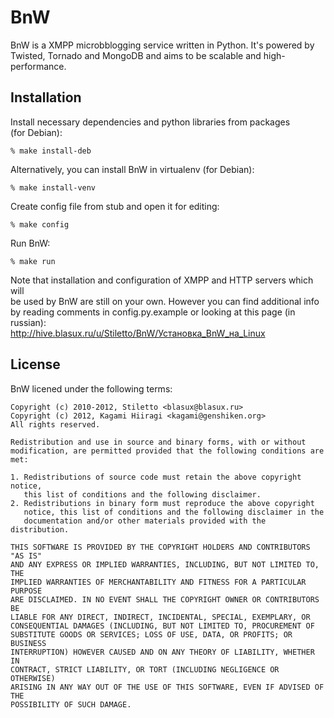 # BnW

BnW is a XMPP microbblogging service written in Python. It's powered by  
Twisted, Tornado and MongoDB and aims to be scalable and high-performance.

## Installation

Install necessary dependencies and python libraries from packages  
(for Debian):

    % make install-deb

Alternatively, you can install BnW in virtualenv (for Debian):

    % make install-venv

Create config file from stub and open it for editing:

    % make config

Run BnW:

    % make run

Note that installation and configuration of XMPP and HTTP servers which will  
be used by BnW are still on your own. However you can find additional info  
by reading comments in config.py.example or looking at this page (in russian):  
http://hive.blasux.ru/u/Stiletto/BnW/Установка_BnW_на_Linux

## License

BnW licened under the following terms:
```
Copyright (c) 2010-2012, Stiletto <blasux@blasux.ru>
Copyright (c) 2012, Kagami Hiiragi <kagami@genshiken.org>
All rights reserved.

Redistribution and use in source and binary forms, with or without
modification, are permitted provided that the following conditions are met:

1. Redistributions of source code must retain the above copyright notice,
   this list of conditions and the following disclaimer.
2. Redistributions in binary form must reproduce the above copyright
   notice, this list of conditions and the following disclaimer in the
   documentation and/or other materials provided with the distribution.

THIS SOFTWARE IS PROVIDED BY THE COPYRIGHT HOLDERS AND CONTRIBUTORS "AS IS"
AND ANY EXPRESS OR IMPLIED WARRANTIES, INCLUDING, BUT NOT LIMITED TO, THE
IMPLIED WARRANTIES OF MERCHANTABILITY AND FITNESS FOR A PARTICULAR PURPOSE
ARE DISCLAIMED. IN NO EVENT SHALL THE COPYRIGHT OWNER OR CONTRIBUTORS BE
LIABLE FOR ANY DIRECT, INDIRECT, INCIDENTAL, SPECIAL, EXEMPLARY, OR
CONSEQUENTIAL DAMAGES (INCLUDING, BUT NOT LIMITED TO, PROCUREMENT OF
SUBSTITUTE GOODS OR SERVICES; LOSS OF USE, DATA, OR PROFITS; OR BUSINESS
INTERRUPTION) HOWEVER CAUSED AND ON ANY THEORY OF LIABILITY, WHETHER IN
CONTRACT, STRICT LIABILITY, OR TORT (INCLUDING NEGLIGENCE OR OTHERWISE)
ARISING IN ANY WAY OUT OF THE USE OF THIS SOFTWARE, EVEN IF ADVISED OF THE
POSSIBILITY OF SUCH DAMAGE.
```
